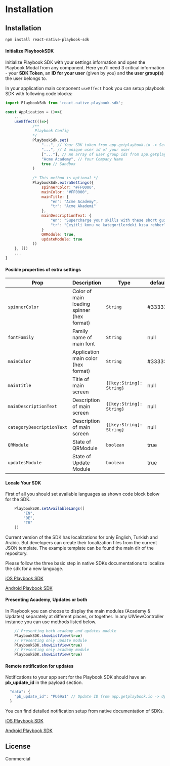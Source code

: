 # Installation

## Installation

```sh
npm install react-native-playbook-sdk
```

#### Initialize PlaybookSDK

Initialize Playbook SDK with your settings information and open the Playbook Modal from any component. Here you'll need 3 critical information - your **SDK Token**, an **ID for your user** (given by you) and **the user group(s)** the user belongs to. 

In your application main component `useEffect` hook you can setup playbook SDK with following code blocks:

```javaScript
import PlaybookSdk from 'react-native-playbook-sdk';

const Application = ()=>{
    ...
    useEffect(()=>{            
            /**
             Playbook Config
            */
            PlaybookSdk.set(
                "...", // Your SDK token from app.getplaybook.io -> Settings -> App Settings
                "...", // A unique user id of your user
                ["..."], // An array of user group ids from app.getplaybook.io -> User Groups -> External ID, External ID = 1 is for the Everyone User group
                "Acme Academy", // Your Company Name
                true // Sandbox
            )
            
            /* This method is optional */
            PlaybookSdk.extraSettings({
                spinnerColor: "#FF0000",
                mainColor: "#FF0000",
                mainTitle: {
                    "en": "Acme Academy",
                    "tr": "Acme Akademi"
                },
                mainDescriptionText: {
                    "en": "Supercharge your skills with these short guides in various categories.",
                    "tr": "Çeşitli konu ve kategorilerdeki kısa rehberler ile kendini geliştir."
                }
                QRModule: true, 
                updateModule: true
            ))
    }, [])
    ...
}
```

#### Posible properties of extra settings
Prop | Description | Type | default
------ | ------ | ------ | ------
`spinnerColor` | Color of main loading spinner (hex format)  | `String` | #333333
`fontFamily` | Family name of main font | `String` | null
`mainColor` | Application main color (hex format) | `String` | #333333
`mainTitle` | Title of main screen | `{[key:String]: String}` | null
`mainDescriptionText` | Description of main screen | `{[key:String]: String}` | null
`categoryDescriptionText` | Description of main screen | `{[key:String]: String}` | null
`QRModule` | State of QRModule | `boolean` | true
`updatesModule` | State of Update Module | `boolean` | true

#### Locale Your SDK

First of all you should set available languages as shown code block below for the SDK.

```javaScript
    PlaybookSDK.setAvailableLangs([
        "EN",
        "DE",
        "TR"
    ])
```

Current version of the SDK has localizations for only English, Turkish and Arabic. But developers can create their localization files from the current JSON template. The example template can be found the main dir of the repository.

Please follow the three basic step in native SDKs documentations to localize the sdk for a new language.

[iOS Playbook SDK](https://github.com/getplaybook/Playbook-iOS-SDK)

[Android Playbook SDK](https://github.com/getplaybook/Playbook-Android-SDK)

#### Presenting Academy, Updates or both

In Playbook you can choose to display the main modules (Academy & Updates) separately at different places, or together. In any UIViewController instance you can use methods listed below.

```javaScript
    // Presenting both academy and updates module
    PlaybookSDK.showListView(true)
    // Presenting only update module
    PlaybookSDK.showListView(true)
    // Presenting only academy module
    PlaybookSDK.showListView(true)
```

#### Remote notification for updates

Notifications to your app sent for the Playbook SDK should have an **pb_update_id** in the payload section.

```javaScript
  "data": {
    "pb_update_id": "PU69a1" // Update ID from app.getplaybook.io -> Updates -> Campaign ID
  }
```

You can find detailed notification setup from native documentation of SDKs.

[iOS Playbook SDK](https://github.com/getplaybook/Playbook-iOS-SDK)


[Android Playbook SDK](https://github.com/getplaybook/Playbook-Android-SDK)

## License

Commercial
